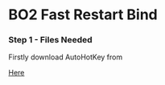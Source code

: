 <h1>BO2 Fast Restart Bind</h1>
<h3>Step 1 - Files Needed</h3>
<p>Firstly download AutoHotKey from</P>
<p><a href="https://www.autohotkey.com/download/1.1/AutoHotkey_1.1.30.01_setup.exe">Here</a></p>
